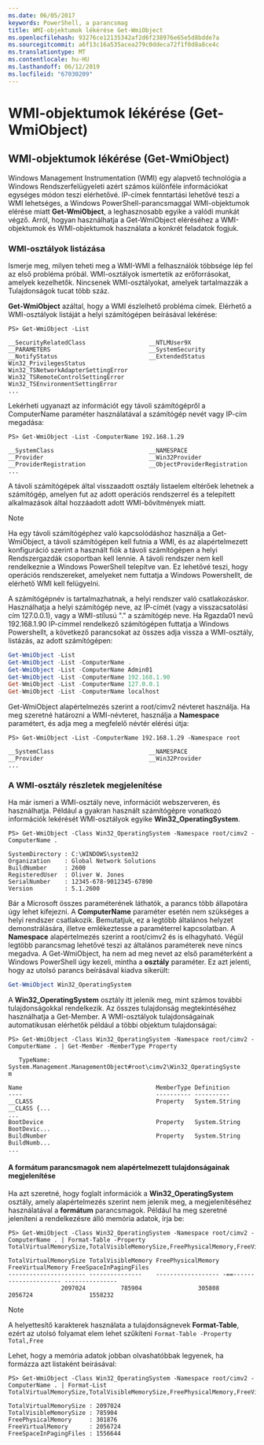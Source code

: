 ```yaml
---
ms.date: 06/05/2017
keywords: PowerShell, a parancsmag
title: WMI-objektumok lékérése Get-WmiObject
ms.openlocfilehash: 93276ce12135342af2d6f238976e65e5d8bdde7a
ms.sourcegitcommit: a6f13c16a535acea279c0ddeca72f1f0d8a8ce4c
ms.translationtype: MT
ms.contentlocale: hu-HU
ms.lasthandoff: 06/12/2019
ms.locfileid: "67030209"
---
```

# <a name="getting-wmi-objects-get-wmiobject"></a>WMI-objektumok lékérése (Get-WmiObject)

## <a name="getting-wmi-objects-get-wmiobject"></a>WMI-objektumok lékérése (Get-WmiObject)

Windows Management Instrumentation (WMI) egy alapvető technológia a Windows Rendszerfelügyeleti azért számos különféle információkat egységes módon teszi elérhetővé. IP-címek fenntartási lehetővé teszi a WMI lehetséges, a Windows PowerShell-parancsmaggal WMI-objektumok elérése miatt **Get-WmiObject**, a leghasznosabb egyike a valódi munkát végző. Arról, hogyan használhatja a Get-WmiObject eléréséhez a WMI-objektumok és WMI-objektumok használata a konkrét feladatok fogjuk.

### <a name="listing-wmi-classes"></a>WMI-osztályok listázása

Ismerje meg, milyen teheti meg a WMI-WMI a felhasználók többsége lép fel az első probléma próbál. WMI-osztályok ismertetik az erőforrásokat, amelyek kezelhetők. Nincsenek WMI-osztályokat, amelyek tartalmazzák a Tulajdonságok tucat több száz.

**Get-WmiObject** azáltal, hogy a WMI észlelhető probléma címek. Elérhető a WMI-osztályok listáját a helyi számítógépen beírásával lekérése:

```
PS> Get-WmiObject -List

__SecurityRelatedClass                  __NTLMUser9X
__PARAMETERS                            __SystemSecurity
__NotifyStatus                          __ExtendedStatus
Win32_PrivilegesStatus                  Win32_TSNetworkAdapterSettingError
Win32_TSRemoteControlSettingError       Win32_TSEnvironmentSettingError
...
```

Lekérheti ugyanazt az információt egy távoli számítógépről a ComputerName paraméter használatával a számítógép nevét vagy IP-cím megadása:

```
PS> Get-WmiObject -List -ComputerName 192.168.1.29

__SystemClass                           __NAMESPACE
__Provider                              __Win32Provider
__ProviderRegistration                  __ObjectProviderRegistration
...
```

A távoli számítógépek által visszaadott osztály listaelem eltérőek lehetnek a számítógép, amelyen fut az adott operációs rendszerrel és a telepített alkalmazások által hozzáadott adott WMI-bővítmények miatt.

> [!NOTE]
> Ha egy távoli számítógéphez való kapcsolódáshoz használja a Get-WmiObject, a távoli számítógépen kell futnia a WMI, és az alapértelmezett konfiguráció szerint a használt fiók a távoli számítógépen a helyi Rendszergazdák csoportban kell lennie. A távoli rendszer nem kell rendelkeznie a Windows PowerShell telepítve van. Ez lehetővé teszi, hogy operációs rendszereket, amelyeket nem futtatja a Windows Powershellt, de elérhető WMI kell felügyelni.

A számítógépnév is tartalmazhatnak, a helyi rendszer való csatlakozáskor. Használhatja a helyi számítógép neve, az IP-címét (vagy a visszacsatolási cím 127.0.0.1), vagy a WMI-stílusú "." a számítógép neve. Ha Rgazda01 nevű 192.168.1.90 IP-címmel rendelkező számítógépen futtatja a Windows Powershellt, a következő parancsokat az összes adja vissza a WMI-osztály, listázás, az adott számítógépen:

```powershell
Get-WmiObject -List
Get-WmiObject -List -ComputerName .
Get-WmiObject -List -ComputerName Admin01
Get-WmiObject -List -ComputerName 192.168.1.90
Get-WmiObject -List -ComputerName 127.0.0.1
Get-WmiObject -List -ComputerName localhost
```

Get-WmiObject alapértelmezés szerint a root/cimv2 névteret használja. Ha meg szeretné határozni a WMI-névteret, használja a **Namespace** paramétert, és adja meg a megfelelő névtér elérési útja:

```
PS> Get-WmiObject -List -ComputerName 192.168.1.29 -Namespace root

__SystemClass                           __NAMESPACE
__Provider                              __Win32Provider
...
```

### <a name="displaying-wmi-class-details"></a>A WMI-osztály részletek megjelenítése

Ha már ismeri a WMI-osztály neve, információt webszerveren, és használhatja. Például a gyakran használt számítógépre vonatkozó információk lekérését WMI-osztályok egyike **Win32_OperatingSystem**.

```
PS> Get-WmiObject -Class Win32_OperatingSystem -Namespace root/cimv2 -ComputerName .

SystemDirectory : C:\WINDOWS\system32
Organization    : Global Network Solutions
BuildNumber     : 2600
RegisteredUser  : Oliver W. Jones
SerialNumber    : 12345-678-9012345-67890
Version         : 5.1.2600
```

Bár a Microsoft összes paraméterének láthatók, a parancs több állapotára úgy lehet kifejezni. A **ComputerName** paraméter esetén nem szükséges a helyi rendszer csatlakozik. Bemutatjuk, ez a legtöbb általános helyzet demonstrálására, illetve emlékeztesse a paraméterrel kapcsolatban. A **Namespace** alapértelmezés szerint a root/cimv2 és is elhagyható. Végül legtöbb parancsmag lehetővé teszi az általános paraméterek neve nincs megadva. A Get-WmiObject, ha nem ad meg nevet az első paraméterként a Windows PowerShell úgy kezeli, mintha a **osztály** paraméter. Ez azt jelenti, hogy az utolsó parancs beírásával kiadva sikerült:

```powershell
Get-WmiObject Win32_OperatingSystem
```

A **Win32_OperatingSystem** osztály itt jelenik meg, mint számos további tulajdonságokkal rendelkezik. Az összes tulajdonság megtekintéséhez használhatja a Get-Member. A WMI-osztályok tulajdonságainak automatikusan elérhetők például a többi objektum tulajdonságai:

```
PS> Get-WmiObject -Class Win32_OperatingSystem -Namespace root/cimv2 -ComputerName . | Get-Member -MemberType Property

   TypeName: System.Management.ManagementObject#root\cimv2\Win32_OperatingSyste
m

Name                                      MemberType Definition
----                                      ---------- ----------
__CLASS                                   Property   System.String __CLASS {...
...
BootDevice                                Property   System.String BootDevic...
BuildNumber                               Property   System.String BuildNumb...
...
```

#### <a name="displaying-non-default-properties-with-format-cmdlets"></a>A formátum parancsmagok nem alapértelmezett tulajdonságainak megjelenítése

Ha azt szeretné, hogy foglalt információk a **Win32_OperatingSystem** osztály, amely alapértelmezés szerint nem jelenik meg, a megjelenítéséhez használatával a **formátum** parancsmagok. Például ha meg szeretné jeleníteni a rendelkezésre álló memória adatok, írja be:

```
PS> Get-WmiObject -Class Win32_OperatingSystem -Namespace root/cimv2 -ComputerName . | Format-Table -Property TotalVirtualMemorySize,TotalVisibleMemorySize,FreePhysicalMemory,FreeVirtualMemory,FreeSpaceInPagingFiles

TotalVirtualMemorySize TotalVisibleMemory FreePhysicalMemory FreeVirtualMemory FreeSpaceInPagingFiles
---------------------- ---------------    ------------------ -==--------------------- ---------------
               2097024          785904                305808           2056724                1558232
```

> [!NOTE]
> A helyettesítő karakterek használata a tulajdonságnevek **Format-Table**, ezért az utolsó folyamat elem lehet szűkíteni `Format-Table -Property Total,Free`

Lehet, hogy a memória adatok jobban olvashatóbbak legyenek, ha formázza azt listaként beírásával:

```
PS> Get-WmiObject -Class Win32_OperatingSystem -Namespace root/cimv2 -ComputerName . | Format-List TotalVirtualMemorySize,TotalVisibleMemorySize,FreePhysicalMemory,FreeVirtualMemory,FreeSpaceInPagingFiles

TotalVirtualMemorySize : 2097024
TotalVisibleMemorySize : 785904
FreePhysicalMemory     : 301876
FreeVirtualMemory      : 2056724
FreeSpaceInPagingFiles : 1556644
```
